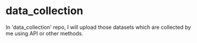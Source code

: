 # data_collection
In 'data_collection' repo, I will upload those datasets which are collected by me using API or other methods.
